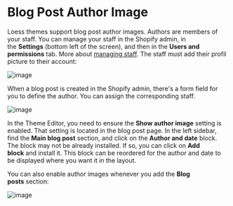 # Blog Post Author Image

Loess themes support blog post author images. Authors are members of your staff. You can manage your staff in the Shopify admin, in the **Settings** (bottom left of the screen), and then in the **Users and permissions** tab. More about [managing staff](https://help.shopify.com/en/manual/your-account/staff-accounts/create-staff-accounts). The staff must add their profil picture to their account:

![image](https://github.com/user-attachments/assets/fd85e688-89d4-4a69-9fce-1c528ab3e7f5)


When a blog post is created in the Shopify admin, there's a form field for you to define the author. You can assign the corresponding staff.

![image](https://github.com/user-attachments/assets/b328e397-bf58-4f46-b32f-2ae8afe1af69)


In the Theme Editor, you need to ensure the **Show author image** setting is enabled. That setting is located in the blog post page. In the left sidebar, find the **Main blog post** section, and click on the **Author and date** block. The block may not be already installed. If so, you can click on **Add block** and install it. This block can be reordered for the author and date to be displayed where you want it in the layout.

You can also enable author images whenever you add the **Blog posts** section:

![image](https://github.com/user-attachments/assets/2602a0b1-441e-4938-b19d-23c9bbe566a8)
